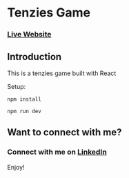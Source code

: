 # Tenzies Game

### [Live Website](https://tenzies-2.netlify.app/)

## Introduction

This is a tenzies game built with React

Setup:

```
npm install

npm run dev

```

## Want to connect with me?

### Connect with me on [LinkedIn](https://www.linkedin.com/in/vutomi-luigi-khosa)

Enjoy!
